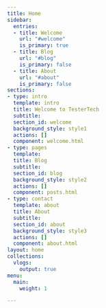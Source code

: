 ```yaml
---
title: Home
sidebar:
  entries:
  - title: Welcome
    url: "#welcome"
    is_primary: true
  - title: Blog
    url: "#blog"
    is_primary: false
  - title: About
    url: "#about"
    is_primary: false
sections:
- type: intro
  template: intro
  title: Welcome to TesterTech
  subtitle: 
  section_id: welcome
  background_style: style1
  actions: []
  component: welcome.html
- type: pages
  template: 
  title: Blog
  subtitle: 
  section_id: blog
  background_style: style2
  actions: []
  component: posts.html
- type: contact
  template: about
  title: About
  subtitle: 
  section_id: about
  background_style: style3
  actions: []
  component: about.html
layout: home
collections:
  vlogs:
    output: true
menu:
  main:
    weight: 1

---
```

